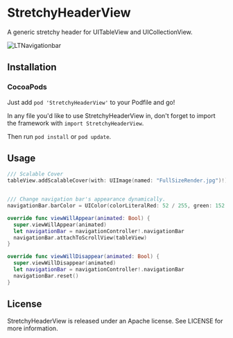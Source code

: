 # StretchyHeaderView
A generic stretchy header for UITableView and UICollectionView.

![LTNavigationbar](https://raw.githubusercontent.com/ltebean/LTNavigationBar/master/images/demo.gif)

Installation
------------

### CocoaPods
Just add `pod 'StretchyHeaderView'` to your Podfile and go!

In any file you'd like to use StretchyHeaderView in, don't forget to
import the framework with `import StretchyHeaderView`.

Then run `pod install` or `pod update`.

Usage
---

```swift
/// Scalable Cover
tableView.addScalableCover(with: UIImage(named: "FullSizeRender.jpg")!)


/// Change navigation bar's appearance dynamically.
navigationBar.barColor = UIColor(colorLiteralRed: 52 / 255, green: 152 / 255, blue: 219 / 255, alpha: 1)

override func viewWillAppear(animated: Bool) {
  super.viewWillAppear(animated)
  let navigationBar = navigationController!.navigationBar
  navigationBar.attachToScrollView(tableView)
}

override func viewWillDisappear(animated: Bool) {
  super.viewWillDisappear(animated)
  let navigationBar = navigationController!.navigationBar
  navigationBar.reset()
}
```

License
-------

StretchyHeaderView is released under an Apache license. See LICENSE for more information.
